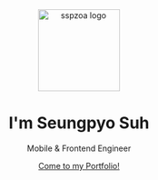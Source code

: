 <div align="center">

<img src="https://sspzoa.io/images/sspzoa_logo.png" alt="sspzoa logo" width="144" height="144">

# I'm Seungpyo Suh

Mobile & Frontend Engineer

[Come to my Portfolio!][portfolio]

</div>

[portfolio]: https://sspzoa.io
